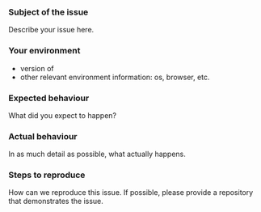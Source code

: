 ### Subject of the issue

Describe your issue here.

### Your environment

- version of <project>
- other relevant environment information: os, browser, etc.

### Expected behaviour

What did you expect to happen?

### Actual behaviour

In as much detail as possible, what actually happens.

### Steps to reproduce

How can we reproduce this issue.
If possible, please provide a repository that demonstrates the issue.
